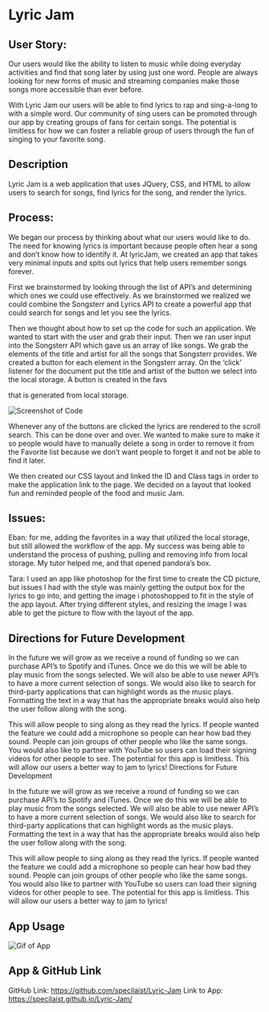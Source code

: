 # Lyric Jam

## User Story:
Our users would like the ability to listen to music while doing everyday activities and find that song later by using just one word. People are always looking for new forms of music and streaming companies make those songs more accessible than ever before. 

With Lyric Jam our users will be able to find lyrics to rap and sing-a-long to with a simple word. Our community of sing users can be promoted through our app by creating groups of fans for certain songs. The potential is limitless for how we can foster a reliable group of users through the fun of singing to your favorite song.


## Description
Lyric Jam is a web application that uses JQuery, CSS, and HTML to allow users to search for songs, find lyrics for the song, and render the lyrics.

## Process:
We began our process by thinking about what our users would like to do. The need for knowing lyrics is important because people often hear a song and don’t know how to identify it. At lyricJam, we created an app that takes very minimal inputs and spits out lyrics that help users remember songs forever. 

First we brainstormed by looking through the list of API’s and determining which ones we could use effectively. As we brainstormed we realized we could combine the Songsterr and Lyrics API to create a powerful app that could search for songs and let you see the lyrics. 

Then we thought about how to set up the code for such an application. We wanted to start with the user and grab their input. Then we ran user input into the Songsterr API which gave us an array of like songs. We grab the elements of the title and artist for all the songs that Songsterr provides. We created a button for each element in the Songsterr array. On the ‘click’ listener for the document put the title and artist of the button we select into the local storage. A button is created in the favs <div> that is generated from local storage.

![Screenshot of Code](images/ezgif.com-video-to-gif.gif)

Whenever any of the buttons are clicked the lyrics are rendered to the scroll search. This can be done over and over. We wanted to make sure to make it so people would have to manually delete a song in order to remove it from the Favorite list because we don’t want people to forget it and not be able to find it later.

We then created our CSS layout and linked the ID and Class tags in order to make the application link to the page. We decided on a layout that looked fun and reminded people of the food and music Jam.


## Issues:
Eban: for me, adding the favorites in a way that utilized the local storage, but still allowed the workflow of the app. My success was being able to understand the process of pushing, pulling and removing info from local storage. My tutor helped me, and that opened pandora’s box.

Tara: I used an app like photoshop for the first time to create the CD picture, but issues I had with the style was mainly getting the output box for the lyrics to go into, and getting the image i photoshopped to fit in the style of the app layout. After trying different styles, and resizing the image I was able to get the picture to flow with the layout of the app. 


## Directions for Future Development
In the future we will grow as we receive a round of funding so we can purchase API’s to Spotify and iTunes. Once we do this we will be able to play music from the songs selected. We will also be able to use newer API’s to have a more current selection of songs. We would also like to search for third-party applications that can highlight words as the music plays. Formatting the text in a way that has the appropriate breaks would also help the user follow along with the song. 

This will allow people to sing along as they read the lyrics. If people wanted the feature we could add a microphone so people can hear how bad they sound. People can join groups of other people who like the same songs. You would also like to partner with YouTube so users can load their signing videos for other people to see. The potential for this app is limitless. This will allow our users a better way to jam to lyrics!
Directions for Future Development

In the future we will grow as we receive a round of funding so we can purchase API’s to Spotify and iTunes. Once we do this we will be able to play music from the songs selected. We will also be able to use newer API’s to have a more current selection of songs. We would also like to search for third-party applications that can highlight words as the music plays. Formatting the text in a way that has the appropriate breaks would also help the user follow along with the song. 

This will allow people to sing along as they read the lyrics. If people wanted the feature we could add a microphone so people can hear how bad they sound. People can join groups of other people who like the same songs. You would also like to partner with YouTube so users can load their signing videos for other people to see. The potential for this app is limitless. This will allow our users a better way to jam to lyrics!

## App Usage

![Gif of App](images/ezgif.com-video-to-gif.gif)

## App & GitHub Link

GitHub Link:
https://github.com/specilaist/Lyric-Jam
Link to App:
https://specilaist.github.io/Lyric-Jam/
